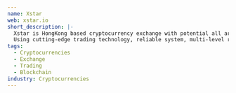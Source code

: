 ```yaml
---
name: Xstar
web: xstar.io
short_description: |-
  Xstar is HongKong based cryptocurrency exchange with potential all around the world
  Using cutting-edge trading technology, reliable system, multi-level risk control, guaranteed security and bank-level digital encryption
tags:
  - Cryptocurrencies
  - Exchange
  - Trading
  - Blockchain
industry: Cryptocurrencies
---
```

